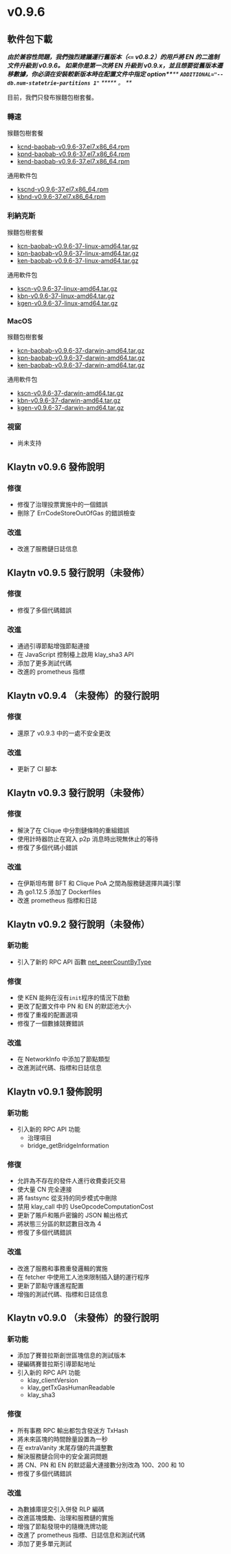 # v0.9.6

## 軟件包下載<a href="#package-downloads" id="package-downloads"></a>

__**由於兼容性問題，我們強烈建議運行舊版本（`<=` v0.8.2）的用戶將 EN 的二進制文件升級到 v0.9.6。 如果你是第一次將 EN 升級到 v0.9.x，並且想要從舊版本遷移數據，你必須在安裝較新版本時在配置文件中指定 option\*\***_\*\* ****`ADDITIONAL="--db.num-statetrie-partitions 1"`**** \*\*\*_\*\*_ 。 \*\*_

目前，我們只發布猴麵包樹套餐。

### 轉速<a href="#rpm" id="rpm"></a>

猴麵包樹套餐

- [kcnd-baobab-v0.9.6-37.el7.x86_64.rpm](http://packages.klaytn.net/klaytn/v0.9.6/kcnd-baobab-v0.9.6-37.el7.x86_64.rpm)
- [kpnd-baobab-v0.9.6-37.el7.x86_64.rpm](http://packages.klaytn.net/klaytn/v0.9.6/kpnd-baobab-v0.9.6-37.el7.x86_64.rpm)
- [kend-baobab-v0.9.6-37.el7.x86_64.rpm](http://packages.klaytn.net/klaytn/v0.9.6/kend-baobab-v0.9.6-37.el7.x86_64.rpm)

通用軟件包

- [kscnd-v0.9.6-37.el7.x86_64.rpm](http://packages.klaytn.net/klaytn/v0.9.6/kscnd-v0.9.6-37.el7.x86_64.rpm)
- [kbnd-v0.9.6-37.el7.x86_64.rpm](http://packages.klaytn.net/klaytn/v0.9.6/kbnd-v0.9.6-37.el7.x86_64.rpm)

### 利納克斯<a href="#linux" id="linux"></a>

猴麵包樹套餐

- [kcn-baobab-v0.9.6-37-linux-amd64.tar.gz](http://packages.klaytn.net/klaytn/v0.9.6/kcn-baobab-v0.9.6-37-linux-amd64.tar.gz)
- [kpn-baobab-v0.9.6-37-linux-amd64.tar.gz](http://packages.klaytn.net/klaytn/v0.9.6/kpn-baobab-v0.9.6-37-linux-amd64.tar.gz)
- [ken-baobab-v0.9.6-37-linux-amd64.tar.gz](http://packages.klaytn.net/klaytn/v0.9.6/ken-baobab-v0.9.6-37-linux-amd64.tar.gz)

通用軟件包

- [kscn-v0.9.6-37-linux-amd64.tar.gz](http://packages.klaytn.net/klaytn/v0.9.6/kscn-v0.9.6-37-linux-amd64.tar.gz)
- [kbn-v0.9.6-37-linux-amd64.tar.gz](http://packages.klaytn.net/klaytn/v0.9.6/kbn-v0.9.6-37-linux-amd64.tar.gz)
- [kgen-v0.9.6-37-linux-amd64.tar.gz](http://packages.klaytn.net/klaytn/v0.9.6/kgen-v0.9.6-37-linux-amd64.tar.gz)

### MacOS<a href="#macos" id="macos"></a>

猴麵包樹套餐

- [kcn-baobab-v0.9.6-37-darwin-amd64.tar.gz](http://packages.klaytn.net/klaytn/v0.9.6/kcn-baobab-v0.9.6-37-darwin-amd64.tar.gz)
- [kpn-baobab-v0.9.6-37-darwin-amd64.tar.gz](http://packages.klaytn.net/klaytn/v0.9.6/kpn-baobab-v0.9.6-37-darwin-amd64.tar.gz)
- [ken-baobab-v0.9.6-37-darwin-amd64.tar.gz](http://packages.klaytn.net/klaytn/v0.9.6/ken-baobab-v0.9.6-37-darwin-amd64.tar.gz)

通用軟件包

- [kscn-v0.9.6-37-darwin-amd64.tar.gz](http://packages.klaytn.net/klaytn/v0.9.6/kscn-v0.9.6-37-darwin-amd64.tar.gz)
- [kbn-v0.9.6-37-darwin-amd64.tar.gz](http://packages.klaytn.net/klaytn/v0.9.6/kbn-v0.9.6-37-darwin-amd64.tar.gz)
- [kgen-v0.9.6-37-darwin-amd64.tar.gz](http://packages.klaytn.net/klaytn/v0.9.6/kgen-v0.9.6-37-darwin-amd64.tar.gz)

### 視窗<a href="#windows" id="windows"></a>

- 尚未支持

## Klaytn v0.9.6 發佈說明<a href="#release-notes-for-klaytn-v0-9-6" id="release-notes-for-klaytn-v0-9-6"></a>

### 修復<a href="#fixes" id="fixes"></a>

- 修復了治理投票實施中的一個錯誤
- 刪除了 ErrCodeStoreOutOfGas 的錯誤檢查

### 改進<a href="#improvements" id="improvements"></a>

- 改進了服務鏈日誌信息

## Klaytn v0.9.5 發行說明（未發佈）<a href="#release-notes-for-klaytn-v0-9-5-unpublished" id="release-notes-for-klaytn-v0-9-5-unpublished"></a>

### 修復<a href="#fixes" id="fixes"></a>

- 修復了多個代碼錯誤

### 改進<a href="#improvements" id="improvements"></a>

- 通過引導節點增強節點連接
- 在 JavaScript 控制檯上啟用 klay_sha3 API
- 添加了更多測試代碼
- 改進的 prometheus 指標

## Klaytn v0.9.4 （未發佈）的發行說明<a href="#release-notes-for-klaytn-v0-9-4-unpublished" id="release-notes-for-klaytn-v0-9-4-unpublished"></a>

### 修復<a href="#fixes" id="fixes"></a>

- 還原了 v0.9.3 中的一處不安全更改

### 改進<a href="#improvements" id="improvements"></a>

- 更新了 CI 腳本

## Klaytn v0.9.3 發行說明（未發佈）<a href="#release-notes-for-klaytn-v0-9-3-unpublished" id="release-notes-for-klaytn-v0-9-3-unpublished"></a>

### 修復<a href="#fixes" id="fixes"></a>

- 解決了在 Clique 中分割鏈條時的重組錯誤
- 使用計時器防止在寫入 p2p 消息時出現無休止的等待
- 修復了多個代碼小錯誤

### 改進<a href="#improvements" id="improvements"></a>

- 在伊斯坦布爾 BFT 和 Clique PoA 之間為服務鏈選擇共識引擎
- 為 go1.12.5 添加了 Dockerfiles
- 改進 prometheus 指標和日誌

## Klaytn v0.9.2 發行說明（未發佈）<a href="#release-notes-for-klaytn-v0-9-2-unpublished" id="release-notes-for-klaytn-v0-9-2-unpublished"></a>

### 新功能<a href="#new-features" id="new-features"></a>

- 引入了新的 RPC API 函數 [net_peerCountByType](../../../references/json-rpc/net/peer-count-by-type)

### 修復<a href="#fixes" id="fixes"></a>

- 使 KEN 能夠在沒有`init`程序的情況下啟動
- 更改了配置文件中 PN 和 EN 的默認池大小
- 修復了重複的配置選項
- 修復了一個數據競賽錯誤

### 改進<a href="#improvements" id="improvements"></a>

- 在 NetworkInfo 中添加了節點類型
- 改進測試代碼、指標和日誌信息

## Klaytn v0.9.1 發佈說明<a href="#release-notes-for-klaytn-v0-9-1" id="release-notes-for-klaytn-v0-9-1"></a>

### 新功能<a href="#new-features" id="new-features"></a>

- 引入新的 RPC API 功能
  - 治理項目
  - bridge_getBridgeInformation

### 修復<a href="#fixes" id="fixes"></a>

- 允許為不存在的發件人進行收費委託交易
- 使大量 CN 完全連接
- 將 fastsync 從支持的同步模式中刪除
- 禁用 klay_call 中的 UseOpcodeComputationCost
- 更新了賬戶和賬戶密鑰的 JSON 輸出格式
- 將狀態三分區的默認數目改為 4
- 修復了多個代碼錯誤

### 改進<a href="#improvements" id="improvements"></a>

- 改進了服務和事務重發邏輯的實施
- 在 fetcher 中使用工人池來限制插入鏈的運行程序
- 更新了節點守護進程配置
- 增強的測試代碼、指標和日誌信息

## Klaytn v0.9.0 （未發佈）的發行說明<a href="#release-notes-for-klaytn-v0-9-0-unpublished" id="release-notes-for-klaytn-v0-9-0-unpublished"></a>

### 新功能<a href="#new-features" id="new-features"></a>

- 添加了賽普拉斯創世區塊信息的測試版本
- 硬編碼賽普拉斯引導節點地址
- 引入新的 RPC API 功能
  - klay_clientVersion
  - klay_getTxGasHumanReadable
  - klay_sha3

### 修復<a href="#fixes" id="fixes"></a>

- 所有事務 RPC 輸出都包含發送方 TxHash
- 將未來區塊的時間餘量設置為一秒
- 在 extraVanity 末尾存儲的共識整數
- 解決服務鏈合同中的安全漏洞問題
- 將 CN、PN 和 EN 的默認最大連接數分別改為 100、200 和 10
- 修復了多個代碼錯誤

### 改進<a href="#improvements" id="improvements"></a>

- 為數據庫提交引入併發 RLP 編碼
- 改進區塊獎勵、治理和服務鏈的實施
- 增強了節點發現中的隨機洗牌功能
- 改進了 prometheus 指標、日誌信息和測試代碼
- 添加了更多單元測試
